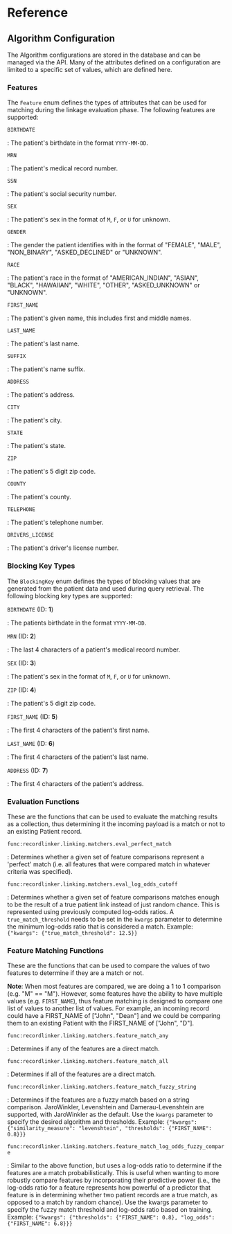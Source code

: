 # Reference

## Algorithm Configuration

The Algorithm configurations are stored in the database and can be managed via the API.
Many of the attributes defined on a configuration are limited to a specific set of values,
which are defined here.

### Features

The `Feature` enum defines the types of attributes that can be used for matching during the
linkage evaluation phase. The following features are supported:

`BIRTHDATE`

:   The patient's birthdate in the format `YYYY-MM-DD`.

`MRN`

:   The patient's medical record number.

`SSN`

:   The patient's social security number.

`SEX`

:   The patient's sex in the format of `M`, `F`, or `U` for unknown.

`GENDER`

:   The gender the patient identifies with in the format of "FEMALE", "MALE", "NON_BINARY", "ASKED_DECLINED" or "UNKNOWN".

`RACE`

:   The patient's race in the format of "AMERICAN_INDIAN", "ASIAN", "BLACK", "HAWAIIAN", "WHITE", "OTHER", "ASKED_UNKNOWN" or "UNKNOWN".

`FIRST_NAME`

:   The patient's given name, this includes first and middle names.

`LAST_NAME`

:   The patient's last name.

`SUFFIX`

:   The patient's name suffix.

`ADDRESS`

:   The patient's address.

`CITY`

:   The patient's city.

`STATE`

:   The patient's state.

`ZIP`

:   The patient's 5 digit zip code.

`COUNTY`

:   The patient's county.

`TELEPHONE`

:   The patient's telephone number.

`DRIVERS_LICENSE`

:   The patient's driver's license number.


### Blocking Key Types

The `BlockingKey` enum defines the types of blocking values that are generated from the 
patient data and used during query retrieval. The following blocking key types are supported:

`BIRTHDATE` (ID: **1**)

:   The patients birthdate in the format `YYYY-MM-DD`.

`MRN` (ID: **2**)

:   The last 4 characters of a patient's medical record number.

`SEX` (ID: **3**)

:   The patient's sex in the format of `M`, `F`, or `U` for unknown.

`ZIP` (ID: **4**)

:   The patient's  5 digit zip code.

`FIRST_NAME` (ID: **5**)

:   The first 4 characters of the patient's first name.

`LAST_NAME` (ID: **6**)

:   The first 4 characters of the patient's last name.

`ADDRESS` (ID: **7**)

:   The first 4 characters of the patient's address.


### Evaluation Functions

These are the functions that can be used to evaluate the matching results as a collection, thus
determining it the incoming payload is a match or not to an existing Patient record.

`func:recordlinker.linking.matchers.eval_perfect_match`

:   Determines whether a given set of feature comparisons represent a 'perfect' match
    (i.e. all features that were compared match in whatever criteria was specified).

`func:recordlinker.linking.matchers.eval_log_odds_cutoff`

:   Determines whether a given set of feature comparisons matches enough to be the
    result of a true patient link instead of just random chance. This is represented
    using previously computed log-odds ratios. A `true_match_threshold` needs to be set
    in the `kwargs` parameter to determine the minimum log-odds ratio that is considered
    a match. Example: `{"kwargs": {"true_match_threshold": 12.5}}`

### Feature Matching Functions

These are the functions that can be used to compare the values of two features to determine
if they are a match or not.

**Note**: When most features are compared, we are doing a 1 to 1 comparison (e.g. "M" == "M").
However, some features have the ability to have multiple values (e.g. `FIRST_NAME`), thus feature
matching is designed to compare one list of values to another list of values.  For example, an
incoming record could have a FIRST_NAME of ["John", "Dean"] and we could be comparing them to an
existing Patient with the FIRST_NAME of ["John", "D"].

`func:recordlinker.linking.matchers.feature_match_any`

:   Determines if any of the features are a direct match.

`func:recordlinker.linking.matchers.feature_match_all`

:   Determines if all of the features are a direct match.

`func:recordlinker.linking.matchers.feature_match_fuzzy_string`

:   Determines if the features are a fuzzy match based on a string comparison.
    JaroWinkler, Levenshtein and Damerau-Levenshtein are supported, with JaroWinkler as the default.
    Use the `kwargs` parameter to specify the desired algorithm and thresholds.
    Example: `{"kwargs": {"similarity_measure": "levenshtein", "thresholds": {"FIRST_NAME": 0.8}}}`

`func:recordlinker.linking.matchers.feature_match_log_odds_fuzzy_compare`

:   Similar to the above function, but uses a log-odds ratio to determine if the features are a match 
    probabilistically. This is useful when wanting to more robustly compare features by incorporating
    their predictive power (i.e., the log-odds ratio for a feature represents how powerful of a predictor
    that feature is in determining whether two patient records are a true match, as opposed to a match
    by random chance). Use the kwargs parameter to specify the fuzzy match threshold and log-odds ratio
    based on training. Example: `{"kwargs": {"thresholds": {"FIRST_NAME": 0.8}, "log_odds": {"FIRST_NAME": 6.8}}}`
